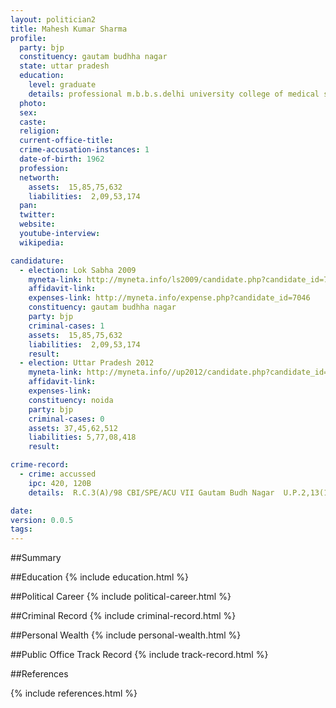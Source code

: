 ```yaml
---
layout: politician2
title: Mahesh Kumar Sharma
profile: 
  party: bjp
  constituency: gautam budhha nagar
  state: uttar pradesh
  education: 
    level: graduate
    details: professional m.b.b.s.delhi university college of medical science new delhi  1982
  photo: 
  sex: 
  caste: 
  religion: 
  current-office-title: 
  crime-accusation-instances: 1
  date-of-birth: 1962
  profession: 
  networth: 
    assets:  15,85,75,632
    liabilities:  2,09,53,174
  pan: 
  twitter: 
  website: 
  youtube-interview: 
  wikipedia: 

candidature: 
  - election: Lok Sabha 2009
    myneta-link: http://myneta.info/ls2009/candidate.php?candidate_id=7046
    affidavit-link: 
    expenses-link: http://myneta.info/expense.php?candidate_id=7046
    constituency: gautam budhha nagar 
    party: bjp
    criminal-cases: 1
    assets:  15,85,75,632
    liabilities:  2,09,53,174
    result:  
  - election: Uttar Pradesh 2012
    myneta-link: http://myneta.info//up2012/candidate.php?candidate_id=1730
    affidavit-link: 
    expenses-link: 
    constituency: noida 
    party: bjp
    criminal-cases: 0
    assets: 37,45,62,512
    liabilities: 5,77,08,418
    result:  

crime-record: 
  - crime: accussed
    ipc: 420, 120B
    details:  R.C.3(A)/98 CBI/SPE/ACU VII Gautam Budh Nagar  U.P.2,13(1)13(2)(d) Provetetion of Currepetion Act 1988 Special Judge (Anti Curreption U.P.WEST)Gzbd. 21.10.2002   

date: 
version: 0.0.5
tags: 
---
```

##Summary


##Education
{% include education.html %}


##Political Career
{% include political-career.html %}


##Criminal Record
{% include criminal-record.html %}


##Personal Wealth
{% include personal-wealth.html %}


##Public Office Track Record
{% include track-record.html %}


##References


{% include references.html %}
